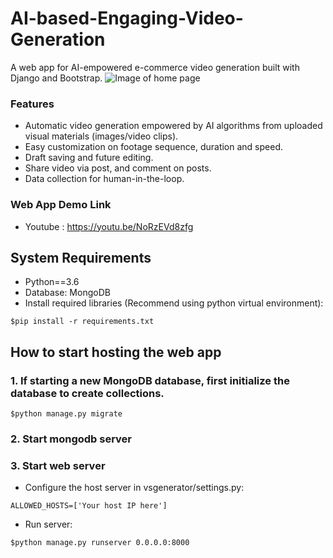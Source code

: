 # AI-based-Engaging-Video-Generation
A web app for AI-empowered e-commerce video generation built with Django and Bootstrap.
![Image of home page](https://github.com/jinghann/AI-based-Engaging-Video-Generation/Images/master/Home-Page.png)

### Features
+ Automatic video generation empowered by AI algorithms from uploaded visual materials (images/video clips).
+ Easy customization on footage sequence, duration and speed.
+ Draft saving and future editing.
+ Share video via post, and comment on posts.
+ Data collection for human-in-the-loop.

### Web App Demo Link
+ Youtube : https://youtu.be/NoRzEVd8zfg

## System Requirements
+ Python==3.6
+ Database: MongoDB
+ Install required libraries (Recommend using python virtual environment):
```
$pip install -r requirements.txt
```


## How to start hosting the web app
### 1. If starting a new MongoDB database, first initialize the database to create collections.
```$python manage.py makemigrations
$python manage.py migrate
```
### 2. Start mongodb server

### 3. Start web server
+ Configure the host server in vsgenerator/settings.py:
```
ALLOWED_HOSTS=['Your host IP here']
```
+ Run server:
```
$python manage.py runserver 0.0.0.0:8000
```
